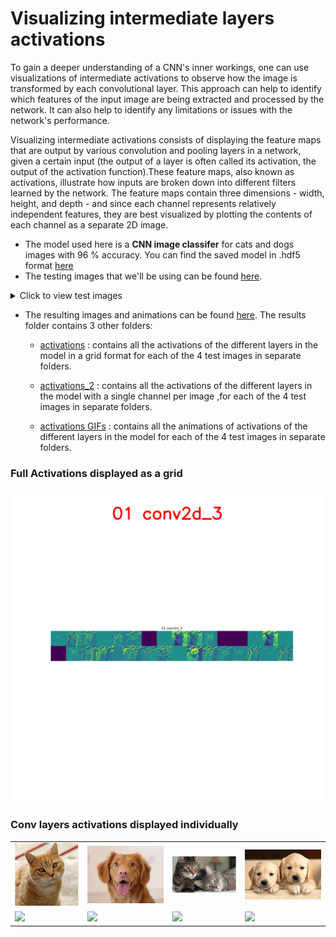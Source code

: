 # Visualizing intermediate layers activations
To gain a deeper understanding of a CNN's inner workings, one can use visualizations of intermediate activations to observe how the image is transformed by each convolutional layer. This approach can help to identify which features of the input image are being extracted and processed by the network. It can also help to identify any limitations or issues with the network's performance.

Visualizing intermediate activations consists of displaying the feature maps that are output by various convolution and pooling layers in a network, given a certain input (the output of a layer is often called its activation, the output of the activation function).These feature maps, also known as activations, illustrate how inputs are broken down into different filters learned by the network. The feature maps contain three dimensions - width, height, and depth - and since each channel represents relatively independent features, they are best visualized by plotting the contents of each channel as a separate 2D image.
 

* The model used here is a **CNN image classifer** for cats and dogs images with 96 % accuracy. 
  You can find the saved model in .hdf5 format [here](https://github.com/mohamedamine99/Visualizing-what-convnets-learn/blob/main/models/CNN%20cats%20vs%20dogs%20model.hdf5)
* The testing images that we'll be using can be found [here](https://github.com/mohamedamine99/Visualizing-what-convnets-learn/tree/main/test%20images).
<details>
  <summary>Click to view test images</summary>

<p align="center">
  <img src="https://github.com/mohamedamine99/Visualizing-what-convnets-learn/blob/main/test%20images/dog.PNG" width=150>
  <img src="https://github.com/mohamedamine99/Visualizing-what-convnets-learn/blob/main/test%20images/cat.PNG" width=150>
  <img src="https://github.com/mohamedamine99/Visualizing-what-convnets-learn/blob/main/test%20images/2%20dogs.PNG" width=150>
  <img src="https://github.com/mohamedamine99/Visualizing-what-convnets-learn/blob/main/test%20images/2%20cats.PNG" width=150>
</p>
</details>

* The resulting images and animations can be found [here](https://github.com/mohamedamine99/Visualizing-what-convnets-learn/tree/main/visualizing%20intermediate%20layers%20activations/results).  The results folder contains 3 other folders:
    - [activations](https://github.com/mohamedamine99/Visualizing-what-convnets-learn/tree/main/visualizing%20intermediate%20layers%20activations/results/activations) : contains all the activations of the different layers in the model in a grid format for each of the 4 test images in separate folders.
  - [activations_2](https://github.com/mohamedamine99/Visualizing-what-convnets-learn/tree/main/visualizing%20intermediate%20layers%20activations/results/activations_2) : contains all the activations of the different layers in the model with a single channel per image ,for each of the 4 test images in separate folders.

  - [activations GIFs](https://github.com/mohamedamine99/Visualizing-what-convnets-learn/tree/main/visualizing%20intermediate%20layers%20activations/results/activations%20GIFs) : contains all the animations of activations of the different layers in the model for each of the 4 test images in separate folders.
 
### Full Activations displayed as a grid
<p align="center">
  <img src="https://github.com/mohamedamine99/Visualizing-what-convnets-learn/blob/main/visualizing%20intermediate%20layers%20activations/results/activations%20GIFs/cat%20activations.gif" width=500>
</p>

### Conv layers activations displayed individually 

<div align="center">  
<table style="margin: 0 auto; border-style: none; width:100%">
  <tr>
    <td><img src="https://github.com/mohamedamine99/Visualizing-what-convnets-learn/blob/main/test%20images/cat.PNG" width=140></td>
    <td><img src="https://github.com/mohamedamine99/Visualizing-what-convnets-learn/blob/main/test%20images/dog.PNG" width=170></td>
    <td><img src="https://github.com/mohamedamine99/Visualizing-what-convnets-learn/blob/main/test%20images/2%20cats.PNG" width=140></td>
    <td><img src="https://github.com/mohamedamine99/Visualizing-what-convnets-learn/blob/main/test%20images/2%20dogs.PNG" width=170></td>
  </tr>
  <tr>
    <td><img src="https://github.com/mohamedamine99/Visualizing-what-convnets-learn/blob/main/visualizing%20intermediate%20layers%20activations/results/activations%20GIFs/cat%20activations%202.gif" width=200></td>
    <td><img src="https://github.com/mohamedamine99/Visualizing-what-convnets-learn/blob/main/visualizing%20intermediate%20layers%20activations/results/activations%20GIFs/dog%20activations%202.gif" width=200></td>
    <td><img src="https://github.com/mohamedamine99/Visualizing-what-convnets-learn/blob/main/visualizing%20intermediate%20layers%20activations/results/activations%20GIFs/two%20cats%20activations%202.gif" width=200></td>
    <td><img src="https://github.com/mohamedamine99/Visualizing-what-convnets-learn/blob/main/visualizing%20intermediate%20layers%20activations/results/activations%20GIFs/two%20dogs%20activations%202.gif" width=200></td>
  </tr>
</table>
</div>



